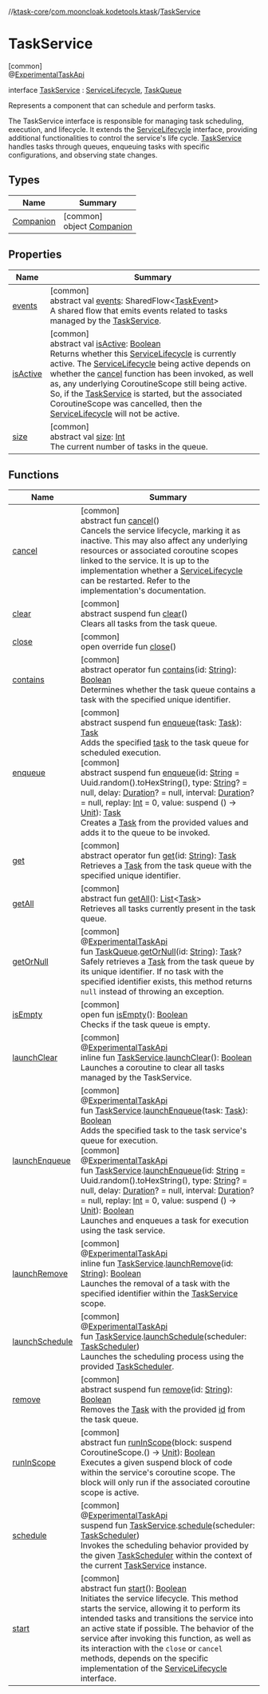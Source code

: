 //[ktask-core](../../../index.md)/[com.mooncloak.kodetools.ktask](../index.md)/[TaskService](index.md)

# TaskService

[common]\
@[ExperimentalTaskApi](../-experimental-task-api/index.md)

interface [TaskService](index.md) : [ServiceLifecycle](../-service-lifecycle/index.md), [TaskQueue](../-task-queue/index.md)

Represents a component that can schedule and perform tasks.

The TaskService interface is responsible for managing task scheduling, execution, and lifecycle. It extends the [ServiceLifecycle](../-service-lifecycle/index.md) interface, providing additional functionalities to control the service's life cycle. [TaskService](index.md) handles tasks through queues, enqueuing tasks with specific configurations, and observing state changes.

## Types

| Name | Summary |
|---|---|
| [Companion](-companion/index.md) | [common]<br>object [Companion](-companion/index.md) |

## Properties

| Name | Summary |
|---|---|
| [events](events.md) | [common]<br>abstract val [events](events.md): SharedFlow&lt;[TaskEvent](../-task-event/index.md)&gt;<br>A shared flow that emits events related to tasks managed by the [TaskService](index.md). |
| [isActive](../-service-lifecycle/is-active.md) | [common]<br>abstract val [isActive](../-service-lifecycle/is-active.md): [Boolean](https://kotlinlang.org/api/core/kotlin-stdlib/kotlin/-boolean/index.html)<br>Returns whether this [ServiceLifecycle](../-service-lifecycle/index.md) is currently active. The [ServiceLifecycle](../-service-lifecycle/index.md) being active depends on whether the [cancel](../-service-lifecycle/cancel.md) function has been invoked, as well as, any underlying CoroutineScope still being active. So, if the [TaskService](index.md) is started, but the associated CoroutineScope was cancelled, then the [ServiceLifecycle](../-service-lifecycle/index.md) will not be active. |
| [size](../-task-queue/size.md) | [common]<br>abstract val [size](../-task-queue/size.md): [Int](https://kotlinlang.org/api/core/kotlin-stdlib/kotlin/-int/index.html)<br>The current number of tasks in the queue. |

## Functions

| Name | Summary |
|---|---|
| [cancel](../-service-lifecycle/cancel.md) | [common]<br>abstract fun [cancel](../-service-lifecycle/cancel.md)()<br>Cancels the service lifecycle, marking it as inactive. This may also affect any underlying resources or associated coroutine scopes linked to the service. It is up to the implementation whether a [ServiceLifecycle](../-service-lifecycle/index.md) can be restarted. Refer to the implementation's documentation. |
| [clear](../-task-queue/clear.md) | [common]<br>abstract suspend fun [clear](../-task-queue/clear.md)()<br>Clears all tasks from the task queue. |
| [close](../-service-lifecycle/close.md) | [common]<br>open override fun [close](../-service-lifecycle/close.md)() |
| [contains](../-task-queue/contains.md) | [common]<br>abstract operator fun [contains](../-task-queue/contains.md)(id: [String](https://kotlinlang.org/api/core/kotlin-stdlib/kotlin/-string/index.html)): [Boolean](https://kotlinlang.org/api/core/kotlin-stdlib/kotlin/-boolean/index.html)<br>Determines whether the task queue contains a task with the specified unique identifier. |
| [enqueue](../-task-queue/enqueue.md) | [common]<br>abstract suspend fun [enqueue](../-task-queue/enqueue.md)(task: [Task](../-task/index.md)): [Task](../-task/index.md)<br>Adds the specified [task](../-task-queue/enqueue.md) to the task queue for scheduled execution.<br>[common]<br>abstract suspend fun [enqueue](../-task-queue/enqueue.md)(id: [String](https://kotlinlang.org/api/core/kotlin-stdlib/kotlin/-string/index.html) = Uuid.random().toHexString(), type: [String](https://kotlinlang.org/api/core/kotlin-stdlib/kotlin/-string/index.html)? = null, delay: [Duration](https://kotlinlang.org/api/core/kotlin-stdlib/kotlin.time/-duration/index.html)? = null, interval: [Duration](https://kotlinlang.org/api/core/kotlin-stdlib/kotlin.time/-duration/index.html)? = null, replay: [Int](https://kotlinlang.org/api/core/kotlin-stdlib/kotlin/-int/index.html) = 0, value: suspend () -&gt; [Unit](https://kotlinlang.org/api/core/kotlin-stdlib/kotlin/-unit/index.html)): [Task](../-task/index.md)<br>Creates a [Task](../-task/index.md) from the provided values and adds it to the queue to be invoked. |
| [get](../-task-queue/get.md) | [common]<br>abstract operator fun [get](../-task-queue/get.md)(id: [String](https://kotlinlang.org/api/core/kotlin-stdlib/kotlin/-string/index.html)): [Task](../-task/index.md)<br>Retrieves a [Task](../-task/index.md) from the task queue with the specified unique identifier. |
| [getAll](../-task-queue/get-all.md) | [common]<br>abstract fun [getAll](../-task-queue/get-all.md)(): [List](https://kotlinlang.org/api/core/kotlin-stdlib/kotlin.collections/-list/index.html)&lt;[Task](../-task/index.md)&gt;<br>Retrieves all tasks currently present in the task queue. |
| [getOrNull](../get-or-null.md) | [common]<br>@[ExperimentalTaskApi](../-experimental-task-api/index.md)<br>fun [TaskQueue](../-task-queue/index.md).[getOrNull](../get-or-null.md)(id: [String](https://kotlinlang.org/api/core/kotlin-stdlib/kotlin/-string/index.html)): [Task](../-task/index.md)?<br>Safely retrieves a [Task](../-task/index.md) from the task queue by its unique identifier. If no task with the specified identifier exists, this method returns `null` instead of throwing an exception. |
| [isEmpty](../-task-queue/is-empty.md) | [common]<br>open fun [isEmpty](../-task-queue/is-empty.md)(): [Boolean](https://kotlinlang.org/api/core/kotlin-stdlib/kotlin/-boolean/index.html)<br>Checks if the task queue is empty. |
| [launchClear](../launch-clear.md) | [common]<br>@[ExperimentalTaskApi](../-experimental-task-api/index.md)<br>inline fun [TaskService](index.md).[launchClear](../launch-clear.md)(): [Boolean](https://kotlinlang.org/api/core/kotlin-stdlib/kotlin/-boolean/index.html)<br>Launches a coroutine to clear all tasks managed by the TaskService. |
| [launchEnqueue](../launch-enqueue.md) | [common]<br>@[ExperimentalTaskApi](../-experimental-task-api/index.md)<br>fun [TaskService](index.md).[launchEnqueue](../launch-enqueue.md)(task: [Task](../-task/index.md)): [Boolean](https://kotlinlang.org/api/core/kotlin-stdlib/kotlin/-boolean/index.html)<br>Adds the specified task to the task service's queue for execution.<br>[common]<br>@[ExperimentalTaskApi](../-experimental-task-api/index.md)<br>fun [TaskService](index.md).[launchEnqueue](../launch-enqueue.md)(id: [String](https://kotlinlang.org/api/core/kotlin-stdlib/kotlin/-string/index.html) = Uuid.random().toHexString(), type: [String](https://kotlinlang.org/api/core/kotlin-stdlib/kotlin/-string/index.html)? = null, delay: [Duration](https://kotlinlang.org/api/core/kotlin-stdlib/kotlin.time/-duration/index.html)? = null, interval: [Duration](https://kotlinlang.org/api/core/kotlin-stdlib/kotlin.time/-duration/index.html)? = null, replay: [Int](https://kotlinlang.org/api/core/kotlin-stdlib/kotlin/-int/index.html) = 0, value: suspend () -&gt; [Unit](https://kotlinlang.org/api/core/kotlin-stdlib/kotlin/-unit/index.html)): [Boolean](https://kotlinlang.org/api/core/kotlin-stdlib/kotlin/-boolean/index.html)<br>Launches and enqueues a task for execution using the task service. |
| [launchRemove](../launch-remove.md) | [common]<br>@[ExperimentalTaskApi](../-experimental-task-api/index.md)<br>inline fun [TaskService](index.md).[launchRemove](../launch-remove.md)(id: [String](https://kotlinlang.org/api/core/kotlin-stdlib/kotlin/-string/index.html)): [Boolean](https://kotlinlang.org/api/core/kotlin-stdlib/kotlin/-boolean/index.html)<br>Launches the removal of a task with the specified identifier within the [TaskService](index.md) scope. |
| [launchSchedule](../launch-schedule.md) | [common]<br>@[ExperimentalTaskApi](../-experimental-task-api/index.md)<br>fun [TaskService](index.md).[launchSchedule](../launch-schedule.md)(scheduler: [TaskScheduler](../-task-scheduler/index.md))<br>Launches the scheduling process using the provided [TaskScheduler](../-task-scheduler/index.md). |
| [remove](../-task-queue/remove.md) | [common]<br>abstract suspend fun [remove](../-task-queue/remove.md)(id: [String](https://kotlinlang.org/api/core/kotlin-stdlib/kotlin/-string/index.html)): [Boolean](https://kotlinlang.org/api/core/kotlin-stdlib/kotlin/-boolean/index.html)<br>Removes the [Task](../-task/index.md) with the provided [id](../-task-queue/remove.md) from the task queue. |
| [runInScope](../-service-lifecycle/run-in-scope.md) | [common]<br>abstract fun [runInScope](../-service-lifecycle/run-in-scope.md)(block: suspend CoroutineScope.() -&gt; [Unit](https://kotlinlang.org/api/core/kotlin-stdlib/kotlin/-unit/index.html)): [Boolean](https://kotlinlang.org/api/core/kotlin-stdlib/kotlin/-boolean/index.html)<br>Executes a given suspend block of code within the service's coroutine scope. The block will only run if the associated coroutine scope is active. |
| [schedule](../schedule.md) | [common]<br>@[ExperimentalTaskApi](../-experimental-task-api/index.md)<br>suspend fun [TaskService](index.md).[schedule](../schedule.md)(scheduler: [TaskScheduler](../-task-scheduler/index.md))<br>Invokes the scheduling behavior provided by the given [TaskScheduler](../-task-scheduler/index.md) within the context of the current [TaskService](index.md) instance. |
| [start](../-service-lifecycle/start.md) | [common]<br>abstract fun [start](../-service-lifecycle/start.md)(): [Boolean](https://kotlinlang.org/api/core/kotlin-stdlib/kotlin/-boolean/index.html)<br>Initiates the service lifecycle. This method starts the service, allowing it to perform its intended tasks and transitions the service into an active state if possible. The behavior of the service after invoking this function, as well as its interaction with the `close` or `cancel` methods, depends on the specific implementation of the [ServiceLifecycle](../-service-lifecycle/index.md) interface. |
